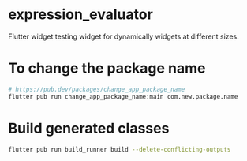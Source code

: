 # expression_evaluator
Flutter widget testing widget for dynamically widgets at different sizes.

# To change the package name
```bash
# https://pub.dev/packages/change_app_package_name
flutter pub run change_app_package_name:main com.new.package.name
```

# Build generated classes
```bash
flutter pub run build_runner build --delete-conflicting-outputs
```